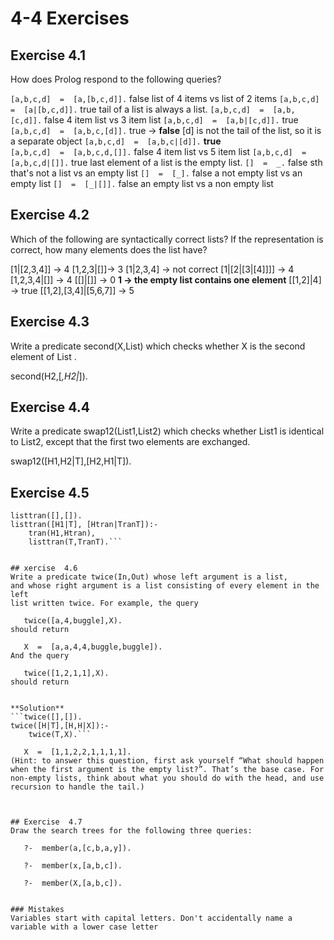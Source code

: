 # 4-4 Exercises

## Exercise  4.1 
How does Prolog respond to the following queries?

```[a,b,c,d]  =  [a,[b,c,d]].``` false list of 4 items vs list of 2 items
```[a,b,c,d]  =  [a|[b,c,d]].``` true tail of a list is always a list. 
```[a,b,c,d]  =  [a,b,[c,d]].``` false 4 item list vs 3 item list
```[a,b,c,d]  =  [a,b|[c,d]].``` true 
```[a,b,c,d]  =  [a,b,c,[d]].``` true -> **false**  [d] is not the tail of the list, so it is a separate object
```[a,b,c,d]  =  [a,b,c|[d]].``` **true**  
```[a,b,c,d]  =  [a,b,c,d,[]].``` false 4 item list vs 5 item list 
```[a,b,c,d]  =  [a,b,c,d|[]].``` true last element of a list is the empty list. 
```[]  =  _.``` false  sth that's not a list vs an empty list 
```[]  =  [_].``` false  a not empty list vs an empty list 
```[]  =  [_|[]].``` false an empty list vs a non empty list 


## Exercise  4.2 
Which of the following are syntactically correct lists? 
If the representation is correct, how many elements does the list have?

[1|[2,3,4]] -> 4
[1,2,3|[]]-> 3
[1|2,3,4] -> not correct 
[1|[2|[3|[4]]]] -> 4
[1,2,3,4|[]] -> 4
[[]|[]] -> 0 **1 -> the empty list contains one element**
[[1,2]|4] -> true 
[[1,2],[3,4]|[5,6,7]] -> 5

## Exercise  4.3 
Write a predicate second(X,List) which checks whether X is 
the second element of List .

second(H2,[_,H2|_]).


## Exercise 4.4
Write a predicate swap12(List1,List2) which checks whether List1 is identical 
to List2, except that the first two elements are exchanged.

swap12([H1,H2|T],[H2,H1|T]).

## Exercise 4.5

``` 
listtran([],[]).
listtran([H1|T], [Htran|TranT]):-
    tran(H1,Htran),
    listtran(T,TranT).```
	
	
## xercise  4.6
Write a predicate twice(In,Out) whose left argument is a list, 
and whose right argument is a list consisting of every element in the left 
list written twice. For example, the query

   twice([a,4,buggle],X).
should return

   X  =  [a,a,4,4,buggle,buggle]).
And the query

   twice([1,2,1,1],X).
should return


**Solution**
```twice([],[]).
twice([H|T],[H,H|X]):-
    twice(T,X).```

   X  =  [1,1,2,2,1,1,1,1].
(Hint: to answer this question, first ask yourself “What should happen when the first argument is the empty list?”. That’s the base case. For non-empty lists, think about what you should do with the head, and use recursion to handle the tail.)



## Exercise  4.7
Draw the search trees for the following three queries:

   ?-  member(a,[c,b,a,y]).
   
   ?-  member(x,[a,b,c]).
   
   ?-  member(X,[a,b,c]).
   

### Mistakes
Variables start with capital letters. Don't accidentally name a variable with a lower case letter
